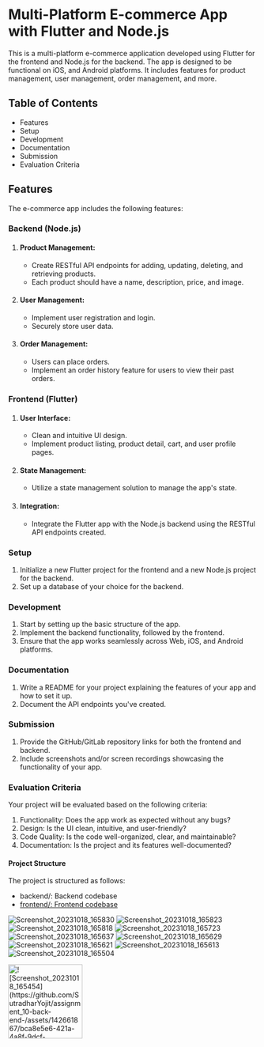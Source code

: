   # Multi-Platform E-commerce App with Flutter and Node.js

  This is a multi-platform e-commerce application developed using Flutter for the frontend and Node.js for the backend. The app is designed to be functional on iOS, and Android platforms. It includes features for product management, user management, order management, and more.


## Table of Contents

- Features
- Setup
- Development
- Documentation
- Submission
- Evaluation Criteria

## Features

The e-commerce app includes the following features:

### Backend (Node.js)

1. #### Product Management:
     - Create RESTful API endpoints for adding, updating, deleting, and retrieving products.
     - Each product should have a name, description, price, and image.

2. #### User Management:
     - Implement user registration and login.
     - Securely store user data.

3. #### Order Management:
     - Users can place orders.
     - Implement an order history feature for users to view their past orders.

### Frontend (Flutter)

1. #### User Interface:
     - Clean and intuitive UI design.
     - Implement product listing, product detail, cart, and user profile pages.
  
2. #### State Management:
     - Utilize a state management solution to manage the app's state.

3. #### Integration:
     - Integrate the Flutter app with the Node.js backend using the RESTful API endpoints created.
  

### Setup

  1. Initialize a new Flutter project for the frontend and a new Node.js project for the backend.
  2. Set up a database of your choice for the backend.

### Development

  1. Start by setting up the basic structure of the app.
  2. Implement the backend functionality, followed by the frontend.
  3. Ensure that the app works seamlessly across Web, iOS, and Android platforms.

### Documentation

  1. Write a README for your project explaining the features of your app and how to set it up.
  2. Document the API endpoints you've created.

### Submission

  1. Provide the GitHub/GitLab repository links for both the frontend and backend.
  2. Include screenshots and/or screen recordings showcasing the functionality of your app.

### Evaluation Criteria

Your project will be evaluated based on the following criteria:

1. Functionality: Does the app work as expected without any bugs?
2. Design: Is the UI clean, intuitive, and user-friendly?
3. Code Quality: Is the code well-organized, clear, and maintainable?
4. Documentation: Is the project and its features well-documented?


#### Project Structure
The project is structured as follows:
- backend/: Backend codebase 
- [frontend/: Frontend codebase](https://github.com/SutradharYojit/assignment_10-front-end-)




![Screenshot_20231018_165830](https://github.com/SutradharYojit/assignment_10-back-end-/assets/142661867/788d49b7-7cdb-48ab-886f-4b016ef7070b)
![Screenshot_20231018_165823](https://github.com/SutradharYojit/assignment_10-back-end-/assets/142661867/437b0de9-89dc-4279-8939-47460f629093)
![Screenshot_20231018_165818](https://github.com/SutradharYojit/assignment_10-back-end-/assets/142661867/5cf2ab15-3719-413a-a8e5-edfb4b212259)
![Screenshot_20231018_165723](https://github.com/SutradharYojit/assignment_10-back-end-/assets/142661867/8499e4a4-8090-4e95-a22f-3ecebb5c996d)
![Screenshot_20231018_165637](https://github.com/SutradharYojit/assignment_10-back-end-/assets/142661867/1b587fe0-ac15-4dbe-aa09-627fa6c5abba)
![Screenshot_20231018_165629](https://github.com/SutradharYojit/assignment_10-back-end-/assets/142661867/2f8b2d37-776f-4cab-8446-aad4df2735db)
![Screenshot_20231018_165621](https://github.com/SutradharYojit/assignment_10-back-end-/assets/142661867/e9e47899-bfd2-4e06-976a-a3800eb71e98)
![Screenshot_20231018_165613](https://github.com/SutradharYojit/assignment_10-back-end-/assets/142661867/ebc94247-f523-4450-8b71-87891398e09e)
![Screenshot_20231018_165504](https://github.com/SutradharYojit/assignment_10-back-end-/assets/142661867/4b484b3a-2bb3-4ac5-ba27-9e286563fb56)

<img src="your_image_url_here" alt=![Screenshot_20231018_165454](https://github.com/SutradharYojit/assignment_10-back-end-/assets/142661867/bca8e5e6-421a-4a8f-9dcf-e338d5a1ccd7) style="height:150px;">


  

